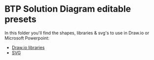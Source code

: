 # BTP Solution Diagram editable presets

In this folder you'll find the shapes, libraries & svg's to use in Draw.io or Microsoft Powerpoint:

- [Draw.io libraries](/assets/shape-libraries-and-editable-presets/draw.io/)
- [SVG](/assets/shape-libraries-and-editable-presets/svg/)